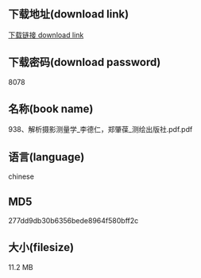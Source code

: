 ## 下载地址(download link)
[下载链接 download link](https://voluble-croquembouche-d321dc.netlify.app/?s=938%E3%80%81%E8%A7%A3%E6%9E%90%E6%91%84%E5%BD%B1%E6%B5%8B%E9%87%8F%E5%AD%A6_%E6%9D%8E%E5%BE%B7%E4%BB%81%EF%BC%8C%E9%83%91%E8%82%87%E8%91%86_%E6%B5%8B%E7%BB%98%E5%87%BA%E7%89%88%E7%A4%BE.pdf)

## 下载密码(download password)
8078

## 名称(book name)
938、解析摄影测量学_李德仁，郑肇葆_测绘出版社.pdf.pdf

## 语言(language)
chinese

## MD5
277dd9db30b6356bede8964f580bff2c

## 大小(filesize)
11.2 MB
